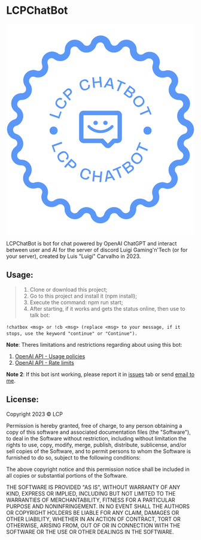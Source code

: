 # LCPChatBot

<!-- ![LCPChatBot Main Logo](./assets/images/png/logo-no-background.png "LCPChatBot Main Logo") -->
<p align="center" width="100%">
    <img src="./assets/images/png/logo-no-background.png" width="500" height="563" alt="LCPChatBot Main Logo" title="LCPChatBot Main Logo" style="display: block; margin: 0 auto;" />
</p>

LCPChatBot is bot for chat powered by OpenAI ChatGPT and interact between user and AI for the server of discord Luigi Gaming'n'Tech (or for your server), created by Luis "Luigi" Carvalho in 2023.

## **Usage:**

> 
> 1. Clone or download this project;
> 2. Go to this project and install it (npm install);
> 3. Execute the command: npm run start;
> 4. After starting, if it works and gets the status online, then use to talk bot: 
> 

`
    !chatbox <msg> or !cb <msg> (replace <msg> to your message, if it stops, use the keyword "continue" or "Continue").
`

**Note**: 
Theres limitations and restrictions regarding about using this bot:
1. [OpenAI API - Usage policies](https://beta.openai.com/docs/usage-policies)
2. [OpenAI API - Rate limits](https://beta.openai.com/docs/guides/rate-limits)

**Note 2**: 
If this bot isnt working, please report it in [issues](/issues) tab or send [email to me](carvalholuigi25@gmail.com).

## **License**:

Copyright 2023 &copy; LCP

Permission is hereby granted, free of charge, to any person obtaining a copy of this software and associated documentation files (the "Software"), to deal in the Software without restriction, including without limitation the rights to use, copy, modify, merge, publish, distribute, sublicense, and/or sell copies of the Software, and to permit persons to whom the Software is furnished to do so, subject to the following conditions:

The above copyright notice and this permission notice shall be included in all copies or substantial portions of the Software.

THE SOFTWARE IS PROVIDED "AS IS", WITHOUT WARRANTY OF ANY KIND, EXPRESS OR IMPLIED, INCLUDING BUT NOT LIMITED TO THE WARRANTIES OF MERCHANTABILITY, FITNESS FOR A PARTICULAR PURPOSE AND NONINFRINGEMENT. IN NO EVENT SHALL THE AUTHORS OR COPYRIGHT HOLDERS BE LIABLE FOR ANY CLAIM, DAMAGES OR OTHER LIABILITY, WHETHER IN AN ACTION OF CONTRACT, TORT OR OTHERWISE, ARISING FROM, OUT OF OR IN CONNECTION WITH THE SOFTWARE OR THE USE OR OTHER DEALINGS IN THE SOFTWARE.